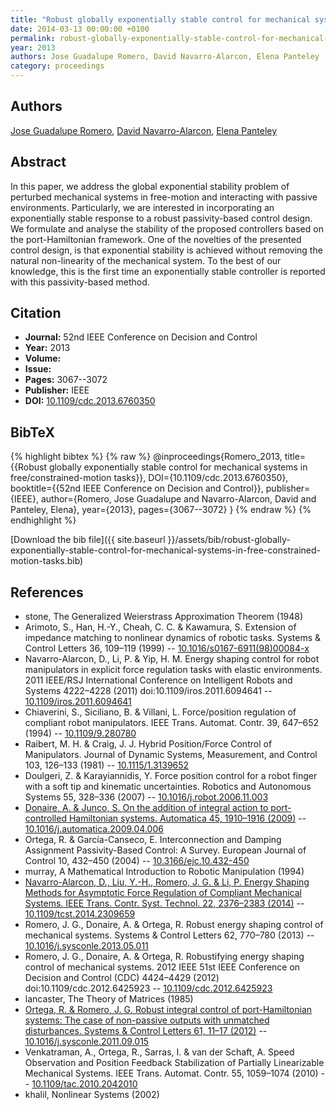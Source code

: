 ```yaml
---
title: "Robust globally exponentially stable control for mechanical systems in free/constrained-motion tasks"
date: 2014-03-13 00:00:00 +0100
permalink: robust-globally-exponentially-stable-control-for-mechanical-systems-in-free-constrained-motion-tasks
year: 2013
authors: Jose Guadalupe Romero, David Navarro-Alarcon, Elena Panteley
category: proceedings
---
```

 
## Authors
[Jose Guadalupe Romero](authors/jose-guadalupe-romero), [David Navarro-Alarcon](authors/david-navarro-alarcon), [Elena Panteley](authors/elena-panteley)
 
## Abstract
In this paper, we address the global exponential stability problem of perturbed mechanical systems in free-motion and interacting with passive environments. Particularly, we are interested in incorporating an exponentially stable response to a robust passivity-based control design. We formulate and analyse the stability of the proposed controllers based on the port-Hamiltonian framework. One of the novelties of the presented control design, is that exponential stability is achieved without removing the natural non-linearity of the mechanical system. To the best of our knowledge, this is the first time an exponentially stable controller is reported with this passivity-based method.
 
## Citation
- **Journal:** 52nd IEEE Conference on Decision and Control
- **Year:** 2013
- **Volume:** 
- **Issue:** 
- **Pages:** 3067--3072
- **Publisher:** IEEE
- **DOI:** [10.1109/cdc.2013.6760350](https://doi.org/10.1109/cdc.2013.6760350)
 
## BibTeX
{% highlight bibtex %}
{% raw %}
@inproceedings{Romero_2013,
  title={{Robust globally exponentially stable control for mechanical systems in free/constrained-motion tasks}},
  DOI={10.1109/cdc.2013.6760350},
  booktitle={{52nd IEEE Conference on Decision and Control}},
  publisher={IEEE},
  author={Romero, Jose Guadalupe and Navarro-Alarcon, David and Panteley, Elena},
  year={2013},
  pages={3067--3072}
}
{% endraw %}
{% endhighlight %}
 
[Download the bib file]({{ site.baseurl }}/assets/bib/robust-globally-exponentially-stable-control-for-mechanical-systems-in-free-constrained-motion-tasks.bib)
 
## References
- stone, The Generalized Weierstrass Approximation Theorem (1948)
- Arimoto, S., Han, H.-Y., Cheah, C. C. & Kawamura, S. Extension of impedance matching to nonlinear dynamics of robotic tasks. Systems &amp; Control Letters 36, 109–119 (1999) -- [10.1016/s0167-6911(98)00084-x](https://doi.org/10.1016/s0167-6911(98)00084-x)
- Navarro-Alarcon, D., Li, P. & Yip, H. M. Energy shaping control for robot manipulators in explicit force regulation tasks with elastic environments. 2011 IEEE/RSJ International Conference on Intelligent Robots and Systems 4222–4228 (2011) doi:10.1109/iros.2011.6094641 -- [10.1109/iros.2011.6094641](https://doi.org/10.1109/iros.2011.6094641)
- Chiaverini, S., Siciliano, B. & Villani, L. Force/position regulation of compliant robot manipulators. IEEE Trans. Automat. Contr. 39, 647–652 (1994) -- [10.1109/9.280780](https://doi.org/10.1109/9.280780)
- Raibert, M. H. & Craig, J. J. Hybrid Position/Force Control of Manipulators. Journal of Dynamic Systems, Measurement, and Control 103, 126–133 (1981) -- [10.1115/1.3139652](https://doi.org/10.1115/1.3139652)
- Doulgeri, Z. & Karayiannidis, Y. Force position control for a robot finger with a soft tip and kinematic uncertainties. Robotics and Autonomous Systems 55, 328–336 (2007) -- [10.1016/j.robot.2006.11.003](https://doi.org/10.1016/j.robot.2006.11.003)
- [Donaire, A. & Junco, S. On the addition of integral action to port-controlled Hamiltonian systems. Automatica 45, 1910–1916 (2009)](on-the-addition-of-integral-action-to-port-controlled-hamiltonian-systems) -- [10.1016/j.automatica.2009.04.006](https://doi.org/10.1016/j.automatica.2009.04.006)
- Ortega, R. & García-Canseco, E. Interconnection and Damping Assignment Passivity-Based Control: A Survey. European Journal of Control 10, 432–450 (2004) -- [10.3166/ejc.10.432-450](https://doi.org/10.3166/ejc.10.432-450)
- murray, A Mathematical Introduction to Robotic Manipulation (1994)
- [Navarro-Alarcon, D., Liu, Y.-H., Romero, J. G. & Li, P. Energy Shaping Methods for Asymptotic Force Regulation of Compliant Mechanical Systems. IEEE Trans. Contr. Syst. Technol. 22, 2376–2383 (2014)](energy-shaping-methods-for-asymptotic-force-regulation-of-compliant-mechanical-systems) -- [10.1109/tcst.2014.2309659](https://doi.org/10.1109/tcst.2014.2309659)
- Romero, J. G., Donaire, A. & Ortega, R. Robust energy shaping control of mechanical systems. Systems &amp; Control Letters 62, 770–780 (2013) -- [10.1016/j.sysconle.2013.05.011](https://doi.org/10.1016/j.sysconle.2013.05.011)
- Romero, J. G., Donaire, A. & Ortega, R. Robustifying energy shaping control of mechanical systems. 2012 IEEE 51st IEEE Conference on Decision and Control (CDC) 4424–4429 (2012) doi:10.1109/cdc.2012.6425923 -- [10.1109/cdc.2012.6425923](https://doi.org/10.1109/cdc.2012.6425923)
- lancaster, The Theory of Matrices (1985)
- [Ortega, R. & Romero, J. G. Robust integral control of port-Hamiltonian systems: The case of non-passive outputs with unmatched disturbances. Systems &amp; Control Letters 61, 11–17 (2012)](robust-integral-control-of-port-hamiltonian-systems-the-case-of-non-passive-outputs-with-unmatched-disturbances) -- [10.1016/j.sysconle.2011.09.015](https://doi.org/10.1016/j.sysconle.2011.09.015)
- Venkatraman, A., Ortega, R., Sarras, I. & van der Schaft, A. Speed Observation and Position Feedback Stabilization of Partially Linearizable Mechanical Systems. IEEE Trans. Automat. Contr. 55, 1059–1074 (2010) -- [10.1109/tac.2010.2042010](https://doi.org/10.1109/tac.2010.2042010)
- khalil, Nonlinear Systems (2002)

